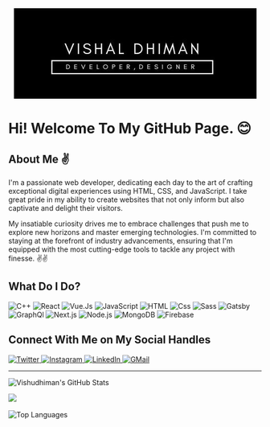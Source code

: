 <div align="center">
  <img src="/vishalD.jpg" alt="Vishal Dhiman" />
</div>

# Hi! Welcome To My GitHub Page. 😊

## About Me ✌

I'm a passionate web developer, dedicating each day to the art of crafting exceptional digital experiences using HTML, CSS, and JavaScript. I take great pride in my ability to create websites that not only inform but also captivate and delight their visitors.

My insatiable curiosity drives me to embrace challenges that push me to explore new horizons and master emerging technologies. I'm committed to staying at the forefront of industry advancements, ensuring that I'm equipped with the most cutting-edge tools to tackle any project with finesse. ✌✌

## What Do I Do?

<p>
  <img alt="C++" src="https://img.shields.io/badge/C++-00599C?logo=c++&logoColor=white&style=for-the-badge" />
  <img alt="React" src="https://img.shields.io/badge/React-61DAFB?logo=react&logoColor=white&style=for-the-badge" />
  <img alt="Vue.Js" src="https://img.shields.io/badge/Vue.Js-4FC08D?logo=vue.js&logoColor=white&style=for-the-badge" />
  <img alt="JavaScript" src="https://img.shields.io/badge/JavaScript-F7DF1E?logo=javascript&logoColor=white&style=for-the-badge" />
  <img alt="HTML" src="https://img.shields.io/badge/HTML-E34F26?logo=html5&logoColor=white&style=for-the-badge" />
  <img alt="Css" src="https://img.shields.io/badge/CSS-1572B6?logo=css3&logoColor=white&style=for-the-badge" />
  <img alt="Sass" src="https://img.shields.io/badge/Sass-CC6699?logo=sass&logoColor=white&style=for-the-badge" />
  <img alt="Gatsby" src="https://img.shields.io/badge/Gatsby-663399?logo=gatsby&logoColor=white&style=for-the-badge" />
  <img alt="GraphQl" src="https://img.shields.io/badge/GraphQL-E10098?logo=graphql&logoColor=white&style=for-the-badge" />
  <img alt="Next.js" src="https://img.shields.io/badge/Next.js-000000?logo=next.js&logoColor=white&style=for-the-badge" />
  <img alt="Node.js" src="https://img.shields.io/badge/Node.js-339933?logo=node.js&logoColor=white&style=for-the-badge" />
  <img alt="MongoDB" src="https://img.shields.io/badge/MongoDB-47A248?logo=mongoDb&logoColor=white&style=for-the-badge" />
  <img alt="Firebase" src="https://img.shields.io/badge/Firebase-FFCA28?logo=firebase&logoColor=white&style=for-the-badge" />
</p>


## Connect With Me on My Social Handles

<a href="https://mobile.twitter.com/VishuD1900">
  <img alt="Twitter" src="https://img.shields.io/badge/Twitter-1DA1F2?logo=twitter&logoColor=white&style=for-the-badge" />
</a>
<a href="https://www.instagram.com/vishaldhiman1903/">
  <img alt="Instagram" src="https://img.shields.io/badge/Instagram-E4405F?logo=instagram&logoColor=white&style=for-the-badge" />
</a>
<a href="https://www.linkedin.com/in/vishal-dhiman-6b600b196">
  <img alt="LinkedIn" src="https://img.shields.io/badge/LinkedIn-0077B5?logo=linkedin&logoColor=white&style=for-the-badge" />
</a>
<a href="mailto:vishudhiman1900@gmail.com">
  <img alt="GMail" src="https://img.shields.io/badge/Gmail-D14836?style=for-the-badge&logo=gmail&logoColor=white" />
</a>

---

![Vishudhiman's GitHub Stats](https://github-readme-stats.vercel.app/api?username=vishudhiman&show_icons=true&theme=radical)

<img src="https://komarev.com/ghpvc/?username=vishudhiman&color=green" />

![Top Languages](https://github-readme-stats.vercel.app/api/top-langs/?username=vishudhiman&layout=compact)

